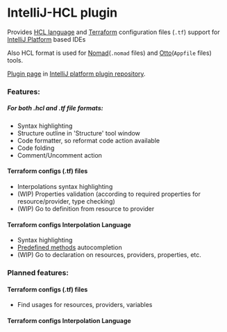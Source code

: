 # IntelliJ-HCL plugin

Provides [HCL language](https://github.com/hashicorp/hcl) and [Terraform](https://terraform.io) configuration files (`.tf`) support for [IntelliJ Platform](http://www.jetbrains.org/pages/viewpage.action?pageId=983889) based IDEs

Also HCL format is used for [Nomad](https://www.nomadproject.io/)(`.nomad` files) and [Otto](https://www.ottoproject.io/)(`Appfile` files) tools.

[Plugin page](https://plugins.jetbrains.com/plugin/7808) in [IntelliJ platform plugin repository](https://plugins.jetbrains.com).

### Features:
##### For both .hcl and .tf file formats:
* Syntax highlighting
* Structure outline in 'Structure' tool window
* Code formatter, so reformat code action available
* Code folding
* Comment/Uncomment action

#### Terraform configs (.tf) files
* Interpolations syntax highlighting
* (WIP) Properties validation (according to required properties for resource/provider, type checking)
* (WIP) Go to definition from resource to provider

#### Terraform configs Interpolation Language
* Syntax highlighting
* [Predefined methods](https://www.terraform.io/docs/configuration/interpolation.html) autocompletion
* (WIP) Go to declaration on resources, providers, properties, etc.


### Planned features:
#### Terraform configs (.tf) files
* Find usages for resources, providers, variables

#### Terraform configs Interpolation Language